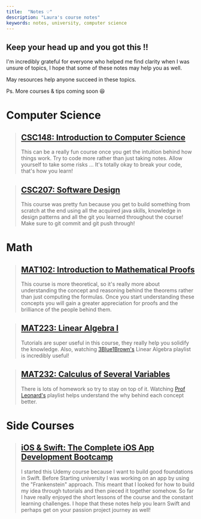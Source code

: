 ```yaml
---
title:  "Notes 💡"
description: "Laura's course notes"
keywords: notes, university, computer science
---
```



## **Keep your head up and you got this !!**

I'm incredibly grateful for everyone who helped me find clarity when I was unsure of topics, I hope that some of these notes may help you as well.

May resources help anyone succeed in these topics.

Ps. More courses & tips coming soon 😆

# Computer Science
> ## [CSC148: Introduction to Computer Science](https://www.notion.so/CSC148-Introduction-to-Computer-Science-14dda0ca98684059a3a95f48c12677f6)
> This can be a really fun course once you get the intuition behind how things work. Try to code more rather than just taking notes. Allow yourself to take some risks ... It's totally okay to break your code, that's how you learn!

> ## [CSC207: Software Design](https://www.notion.so/CSC207-Software-Design-1655c009d3f049b7b343d390f0ea7810)
> This course was pretty fun because you get to build something from scratch at the end using all the acquired java skills, knowledge in design patterns and all the git you learned throughout the course!
> Make sure to git commit and git push through!

# Math
> ## [MAT102: Introduction to Mathematical Proofs ](https://www.notion.so/MAT102-Introduction-to-Mathematical-Proofs-b2b7bb2fdca24b2596d1a326ec0b6321)
> This course is more theoretical, so it's really more about understanding the concept and reasoning behind the theorems rather than just computing the formulas. Once you start understanding these concepts you will gain a greater appreciation for proofs and the brilliance of the people behind them.

> ## [MAT223: Linear Algebra I](https://drive.google.com/file/d/1TZvdzqTh6n9WNmqwfLreuUTwc1ZOWMx6/view?usp=sharing)
> Tutorials are super useful in this course, they really help you solidify the knowledge.
> Also, watching [3Blue1Brown's](https://www.youtube.com/watch?v=kjBOesZCoqc&list=PL0-GT3co4r2y2YErbmuJw2L5tW4Ew2O5B) Linear Algebra playlist is incredibly useful!

> ## [MAT232: Calculus of Several Variables](https://drive.google.com/file/d/1z4aI2fIzYZjzeFWQBob-Qqux0rFuYECd/view?usp=sharing)
> There is lots of homework so try to stay on top of it.
> Watching [Prof Leonard's](https://www.youtube.com/watch?v=1H6HrfX_qCA&list=PLDesaqWTN6EQ2J4vgsN1HyBeRADEh4Cw-&index=24) playlist helps understand the why behind each concept better.

# Side Courses
> ## [iOS & Swift: The Complete iOS App Development Bootcamp](https://frost-persimmon-c81.notion.site/Swift-App-Development-2db9da941b78454f929bce012c8a3da6)
> I started this Udemy course because I want to build good foundations in Swift. Before Starting university I was working on an app by using the "Frankenstein" approach. This meant that I looked for how to build my idea through tutorials and then pieced it together somehow. So far I have really enjoyed the short lessons of the course and the constant learning challenges. I hope that these notes help you learn Swift and perhaps get on your passion project journey as well!
